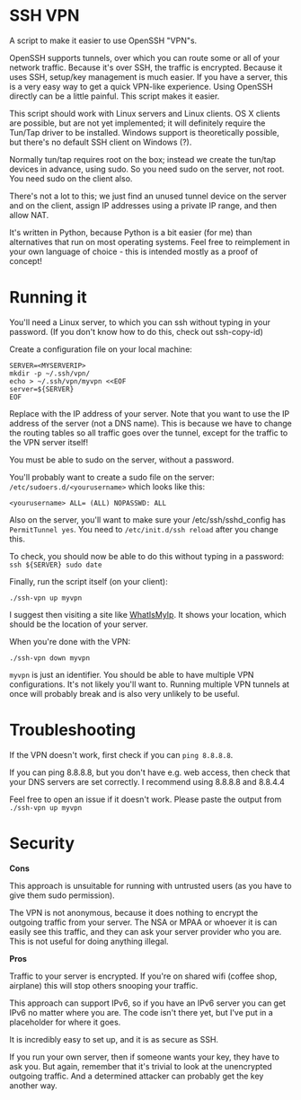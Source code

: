 SSH VPN
=======

A script to make it easier to use OpenSSH "VPN"s.

OpenSSH supports tunnels, over which you can route some or all of your network traffic.  Because it's over SSH, the traffic is encrypted.  Because it uses SSH, setup/key management is much easier.  If you have a server, this is a very easy way to get a quick VPN-like experience.  Using OpenSSH directly can be a little painful.  This script makes it easier.

This script should work with Linux servers and Linux clients.  OS X clients are possible, but are not yet implemented; it will definitely require the Tun/Tap driver to be installed.  Windows support is theoretically possible, but there's no default SSH client on Windows (?).

Normally tun/tap requires root on the box; instead we create the tun/tap devices in advance, using sudo.  So you need sudo on the server, not root.  You need sudo on the client also.

There's not a lot to this; we just find an unused tunnel device on the server and on the client, assign IP addresses using a private IP range, and then allow NAT.

It's written in Python, because Python is a bit easier (for me) than alternatives that run on most operating systems.  Feel free to reimplement in your own language of choice - this is intended mostly as a proof of concept!

Running it
==========

You'll need a Linux server, to which you can ssh without typing in your password.  (If you don't know how to do this, check out ssh-copy-id)

Create a configuration file on your local machine:

```
SERVER=<MYSERVERIP>
mkdir -p ~/.ssh/vpn/
echo > ~/.ssh/vpn/myvpn <<EOF
server=${SERVER}
EOF
```

Replace <MYSERVERID> with the IP address of your server.  Note that you want to use the IP address of the server (not a DNS name).  This is because we have to change the routing tables so all traffic goes over the tunnel, except for the traffic to the VPN server itself!

You must be able to sudo on the server, without a password.

You'll probably want to create a sudo file on the server: ```/etc/sudoers.d/<yourusername>``` which looks like this:

```
<yourusername> ALL= (ALL) NOPASSWD: ALL
```

Also on the server, you'll want to make sure your /etc/ssh/sshd_config has ```PermitTunnel yes```.  You need to ```/etc/init.d/ssh reload``` after you change this.

To check, you should now be able to do this without typing in a password: ```ssh ${SERVER} sudo date```

Finally, run the script itself (on your client):

```
./ssh-vpn up myvpn
```

I suggest then visiting a site like [WhatIsMyIp](http://www.whatismyip.com).  It shows your location, which should be the location of your server.

When you're done with the VPN:

```
./ssh-vpn down myvpn
```

```myvpn``` is just an identifier.  You should be able to have multiple VPN configurations.  It's not likely you'll want to.  Running multiple VPN tunnels at once will probably break and is also very unlikely to be useful.

Troubleshooting
===============

If the VPN doesn't work, first check if you can ```ping 8.8.8.8```.

If you can ping 8.8.8.8, but you don't have e.g. web access, then check that your DNS servers are set correctly.  I recommend using 8.8.8.8 and 8.8.4.4

Feel free to open an issue if it doesn't work.  Please paste the output from ```./ssh-vpn up myvpn```

Security
========

__Cons__

This approach is unsuitable for running with untrusted users (as you have to give them sudo permission).

The VPN is not anonymous, because it does nothing to encrypt the outgoing traffic from your server.  The NSA or MPAA or whoever it is can easily see this traffic, and they can ask your server provider who you are.  This is not useful for doing anything illegal.

__Pros__

Traffic to your server is encrypted.  If you're on shared wifi (coffee shop, airplane) this will stop others snooping your traffic.

This approach can support IPv6, so if you have an IPv6 server you can get IPv6 no matter where you are.  The code isn't there yet, but I've put in a placeholder for where it goes.

It is incredibly easy to set up, and it is as secure as SSH.

If you run your own server, then if someone wants your key, they have to ask you.  But again, remember that it's trivial to look at the unencrypted outgoing traffic.  And a determined attacker can probably get the key another way.
